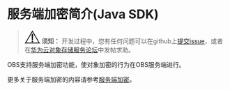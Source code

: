 # 服务端加密简介\(Java SDK\)<a name="obs_21_1901"></a>

>![](public_sys-resources/icon-notice.gif) **须知：** 
>开发过程中，您有任何问题可以在github上[提交issue](https://github.com/huaweicloud/huaweicloud-sdk-java-obs/issues)，或者在[华为云对象存储服务论坛](https://bbs.huaweicloud.com/forum/forum-620-1.html)中发帖求助。

OBS支持服务端加密功能，使对象加密的行为在OBS服务端进行。

更多关于服务端加密的内容请参考[服务端加密](https://support.huaweicloud.com/ugobs-obs/obs_41_0035.html)。

